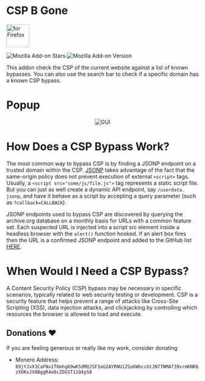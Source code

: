 # CSP B Gone
[<img src="https://blog.mozilla.org/addons/files/2020/04/get-the-addon-fx-apr-2020.svg" alt="for Firefox" height="60px">](https://addons.mozilla.org/en-US/firefox/addon/csp-b-gone/)

![Mozilla Add-on Stars](https://img.shields.io/amo/stars/csp-b-gone)
![Mozilla Add-on Version](https://img.shields.io/amo/v/csp-b-gone)

This addon check the CSP of the current website against a list of known bypasses. You can also use the search bar to check if a specific domain has a known CSP bypass. 

# Popup
<p align="center">
  <img src="https://github.com/user-attachments/assets/64089b2c-f3d6-4e4b-8d61-d9e73361be6d" alt="GUI">
</p>

# How Does a CSP Bypass Work?
The most common way to bypass CSP is by finding a JSONP endpoint on a trusted domain within the CSP. <a href=https://dev.to/benregenspan/the-state-of-jsonp-and-jsonp-vulnerabilities-in-2021-52ep>JSONP</a> takes advantage of the fact that the same-origin policy does not prevent execution of external `<script>` tags. Usually, a `<script src="some/js/file.js">` tag represents a static script file. But you can just as well create a dynamic API endpoint, say `/userdata. jsonp`, and have it behave as a script by accepting a query parameter (such as `?callback=CALLBACK`). 

JSONP endpoints used to bypass CSP are discovered by querying the archive.org database on a monthly basis for URLs with a common feature set. Each suspected URL is injected into a script src element inside a headless browser with the `alert()` function hooked. If an alert box fires then the URL is a confirmed JSONP endpoint and added to the GitHub list <a href=https://github.com/ACK-J/CSP-B-Gone/blob/main/data.tsv>HERE</a>.

# When Would I Need a CSP Bypass?
A Content Security Policy (CSP) bypass may be necessary in specific scenarios, typically related to web security testing or development. CSP is a security feature that helps prevent a range of attacks like Cross-Site Scripting (XSS), data injection attacks, and clickjacking by controlling which resources the browser is allowed to load and execute. 

## Donations ❤️
If you are feeling generous or really like my work, consider donating
- Monero Address: `89jYJvX3CaFNv1T6mhg69wK5dMQJSF3aG2AYRNU1ZSo6WbccGtJN7TNMAf39vrmKNR6zXUKxJVABggR4a8cZDGST11Q4yS8`
